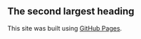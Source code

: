 ## The second largest heading

This site was built using [GitHub Pages](https://pages.github.com/).
